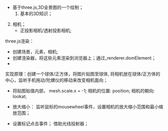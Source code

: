 - 基于three.js,3D全景图的一个绘制；
    1. 基本的3D知识；
2. 相机；   
    - 正投影相机/透射投影相机;

three.js渲染：
- 创建场景，元素，相机;
- 创建渲染器，将这些元素渲染到浏览器上；通过_renderer.domElement；
- 

实现原理：创建一个球体/正方体，将图片贴图至球体, 将相机放在球体/正方体的中心，监听手机拖动/陀螺仪的移动来改变相机面向；
- 将贴图贴值内部， mesh.scale.x = -1; 
相机的位置: position;
相机的朝向: lookat;

- 放大缩小： 监听鼠标的mousewheel事件，设置相机的放大缩小范围和最小缩放范围；
- 设置标记点击事件； 借助光线投射器；